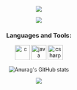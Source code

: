 <div id="title" align=center>
  
  ![][github-sub-title:img]
  
  ![](https://img.shields.io/badge/email-cy.arctique@gmail.com-blue)
  
  <h3 align="center">Languages and Tools:</h3>
  <p align="center"> 
    <!-- https://devicon.dev/ -->
    <img src="https://cdn.jsdelivr.net/gh/devicons/devicon@latest/icons/c/c-plain.svg" alt="c" width="40" height="40" />
    <img src="https://cdn.jsdelivr.net/gh/devicons/devicon@latest/icons/java/java-original.svg" alt="java" width="40" height="40" /> 
<!--     <img src="https://cdn.jsdelivr.net/gh/devicons/devicon@latest/icons/cplusplus/cplusplus-plain.svg" alt="cpp" width="40" height="40" /> -->
<!--     <img src="https://cdn.jsdelivr.net/gh/devicons/devicon@latest/icons/rust/rust-original.svg" alt="rust" width="40" height="40" />  -->
<!--     <img src="https://cdn.jsdelivr.net/gh/devicons/devicon@latest/icons/zig/zig-original.svg" alt="zig" width="40" height="40" /> -->
    <img src="https://cdn.jsdelivr.net/gh/devicons/devicon@latest/icons/csharp/csharp-original.svg" alt="csharp" width="40" height="40" />
    
  </p>

  ![Anurag's GitHub stats](https://github-readme-stats.vercel.app/api?username=cy-arctique&show_icons=true&theme=radical)

  ![](https://img.shields.io/badge/现代-攻城狮-red) 
  
</div>

[github-sub-title:img]: https://readme-typing-svg.herokuapp.com?font=Segoe+Script&center=true&lines=Arctique
